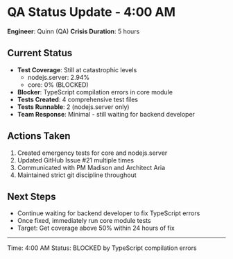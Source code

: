 # QA Status Update - 4:00 AM

**Engineer**: Quinn (QA)
**Crisis Duration**: 5 hours

## Current Status
- **Test Coverage**: Still at catastrophic levels
  - nodejs.server: 2.94%
  - core: 0% (BLOCKED)
- **Blocker**: TypeScript compilation errors in core module
- **Tests Created**: 4 comprehensive test files
- **Tests Runnable**: 2 (nodejs.server only)
- **Team Response**: Minimal - still waiting for backend developer

## Actions Taken
1. Created emergency tests for core and nodejs.server
2. Updated GitHub Issue #21 multiple times
3. Communicated with PM Madison and Architect Aria
4. Maintained strict git discipline throughout

## Next Steps
- Continue waiting for backend developer to fix TypeScript errors
- Once fixed, immediately run core module tests
- Target: Get coverage above 50% within 24 hours of fix

---
Time: 4:00 AM
Status: BLOCKED by TypeScript compilation errors
